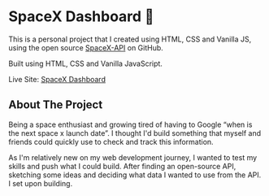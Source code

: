 # SpaceX Dashboard 🚀 

This is a personal project that I created using HTML, CSS and Vanilla JS, using the open source [SpaceX-API](https://github.com/r-spacex/SpaceX-API) on GitHub.

Built using HTML, CSS and Vanilla JavaScript.

Live Site: [SpaceX Dashboard](https://spacex-live-dashboard.netlify.app/)

## About The Project
Being a space enthusiast and growing tired of having to Google “when is the next space x launch date”. I thought I'd build something that myself and friends could quickly use to check and track this information.

As I'm relatively new on my web development journey, I wanted to test my skills and push what I could build. After finding an open-source API, sketching some ideas and deciding what data I wanted to use from the API. I set upon building.


